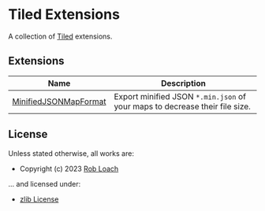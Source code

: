 # Tiled Extensions

A collection of [Tiled](https://www.mapeditor.org/) extensions.

## Extensions

| Name | Description |
| ---- | ----------- |
| [MinifiedJSONMapFormat](MinifiedJSONMapFormat.js) | Export minified JSON `*.min.json` of your maps to decrease their file size. |

## License

Unless stated otherwise, all works are:

- Copyright (c) 2023 [Rob Loach](https://robloach.net)

... and licensed under:

- [zlib License](LICENSE)
